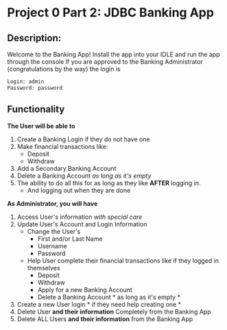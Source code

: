 # Project 0 Part 2: JDBC Banking App

## Description:
Welcome to the Banking App! Install the app into your IDLE and run the app through the console
If you are approved to the Banking Administrator (congratulations by the way) the login is

```bash
Login: admin
Password: password
```

## Functionality

**The User will be able to** 
1. Create a Banking Login if they do not have one
2. Make financial transactions like:
	- Deposit
	- Withdraw
3. Add a Secondary Banking Account 
4. Delete a Banking Account *as long as it's empty*
5. The ability to do all this for as long as they like **AFTER** logging in.
	- And logging out when they are done

**As Administrator, you will have**
1. Access User's information *with special care*
2. Update User's Account and Login Information
	- Change the User's
		- First and/or Last Name
		- Username
		- Password
	- Help User complete their financial transactions like if they logged in themselves
		- Deposit
		- Withdraw
		- Apply for a new Banking Account
		- Delete a Banking Account * as long as it's empty *
3. Create a new User login * if they need help creating one *
4. Delete User **and their information** Completely from the Banking App
5. Delete ALL Users **and their information** from the Banking App

	

